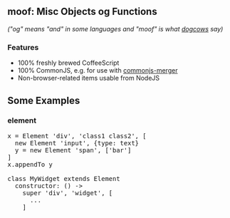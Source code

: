 
## moof: Misc Objects og Functions

*("og" means "and" in some languages and "moof" is what [dogcows](http://en.wikipedia.org/wiki/Dogcow) say)*


### Features

<!-- * Minification friendly -->
<!-- * Readable code with Docco docs -->

* 100% freshly brewed CoffeeScript
* 100% CommonJS, e.g. for use with [commonjs-merger](https://github.com/andrewschaaf/commonjs-merger)
* Non-browser-related items usable from NodeJS


## Some Examples

### element
<pre>
x = Element 'div', 'class1 class2', [
  new Element 'input', {type: text}
  y = new Element 'span', ['bar']
]
x.appendTo y

class MyWidget extends Element
  constructor: () ->
    super 'div', 'widget', [
      ...
    ]
</pre>
